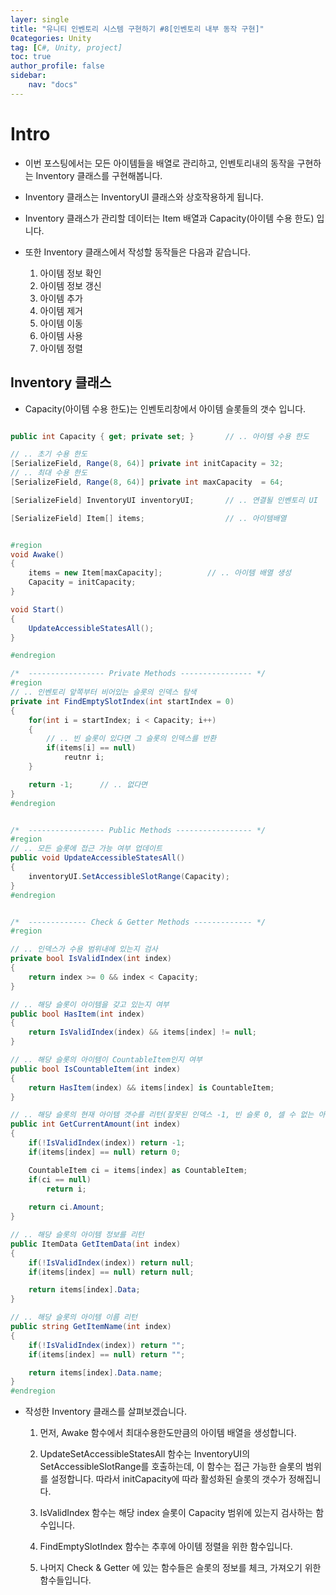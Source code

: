 ```yaml
---
layer: single
title: "유니티 인벤토리 시스템 구현하기 #8[인벤토리 내부 동작 구현]"
0categories: Unity
tag: [C#, Unity, project]
toc: true
author_profile: false
sidebar: 
    nav: "docs"
---
```



# Intro

- 이번 포스팅에서는 모든 아이템들을 배열로 관리하고, 인벤토리내의 동작을 구현하는 Inventory 클래스를 구현해봅니다.  

- Inventory 클래스는 InventoryUI 클래스와 상호작용하게 됩니다.  

- Inventory 클래스가 관리할 데이터는 Item 배열과 Capacity(아이템 수용 한도) 입니다.  

- 또한 Inventory 클래스에서 작성할 동작들은 다음과 같습니다.
    1. 아이템 정보 확인
    1. 아이템 정보 갱신
    1. 아이템 추가
    1. 아이템 제거
    1. 아이템 이동
    1. 아이템 사용
    1. 아이템 정렬
## Inventory 클래스

- Capacity(아이템 수용 한도)는 인벤토리창에서 아이템 슬롯들의 갯수 입니다.

```c#

public int Capacity { get; private set; }       // .. 아이템 수용 한도

// .. 초기 수용 한도
[SerializeField, Range(8, 64)] private int initCapacity = 32;
// .. 최대 수용 한도
[SerializeField, Range(8, 64)] private int maxCapacity  = 64;

[SerializeField] InventoryUI inventoryUI;       // .. 연결될 인벤토리 UI

[SerializeField] Item[] items;                  // .. 아이템배열


#region 
void Awake()
{
    items = new Item[maxCapacity];          // .. 아이템 배열 생성
    Capacity = initCapacity;
}

void Start()
{
    UpdateAccessibleStatesAll();
}

#endregion

/*  ----------------- Private Methods ---------------- */
#region 
// .. 인벤토리 앞쪽부터 비어있는 슬롯의 인덱스 탐색
private int FindEmptySlotIndex(int startIndex = 0)
{
    for(int i = startIndex; i < Capacity; i++)
    {
        // .. 빈 슬롯이 있다면 그 슬롯의 인덱스를 반환
        if(items[i] == null)
            reutnr i;
    }

    return -1;      // .. 없다면
}
#endregion


/*  ----------------- Public Methods ----------------- */
#region 
// .. 모든 슬롯에 접근 가능 여부 업데이트
public void UpdateAccessibleStatesAll()
{
    inventoryUI.SetAccessibleSlotRange(Capacity);
}
#endregion


/*  ------------- Check & Getter Methods ------------- */
#region 

// .. 인덱스가 수용 범위내에 있는지 검사
private bool IsValidIndex(int index)
{
    return index >= 0 && index < Capacity;
}

// .. 해당 슬롯이 아이템을 갖고 있는지 여부
public bool HasItem(int index)
{
    return IsValidIndex(index) && items[index] != null;
}

// .. 해당 슬롯의 아이템이 CountableItem인지 여부
public bool IsCountableItem(int index)
{
    return HasItem(index) && items[index] is CountableItem;
}

// .. 해당 슬롯의 현재 아이템 갯수를 리턴(잘못된 인덱스 -1, 빈 슬롯 0, 셀 수 없는 아이템 1)
public int GetCurrentAmount(int index)
{
    if(!IsValidIndex(index)) return -1;
    if(items[index] == null) return 0;

    CountableItem ci = items[index] as CountableItem;
    if(ci == null)
        return i;
    
    return ci.Amount;
}

// .. 해당 슬롯의 아이템 정보를 리턴
public ItemData GetItemData(int index)
{
    if(!IsValidIndex(index)) return null;
    if(items[index] == null) return null;

    return items[index].Data;
}

// .. 해당 슬롯의 아이템 이름 리턴
public string GetItemName(int index)
{
    if(!IsValidIndex(index)) return "";
    if(items[index] == null) return "";

    return items[index].Data.name;
}
#endregion
```

- 작성한 Inventory 클래스를 살펴보겠습니다.  

    1. 먼저, Awake 함수에서 최대수용한도만큼의 아이템 배열을 생성합니다.  

    1. UpdateSetAccessibleStatesAll 함수는 InventoryUI의 SetAccessibleSlotRange를 호출하는데, 이 함수는 접근 가능한 슬롯의 범위를 설정합니다. 따라서 initCapacity에 따라 활성화된 슬롯의 갯수가 정해집니다.  

    1. IsValidIndex 함수는 해당 index 슬롯이 Capacity 범위에 있는지 검사하는 함수입니다.  

    1. FindEmptySlotIndex 함수는 추후에 아이템 정렬을 위한 함수입니다.  

    1. 나머지 Check & Getter 에 있는 함수들은 슬롯의 정보를 체크, 가져오기 위한 함수들입니다.

    
